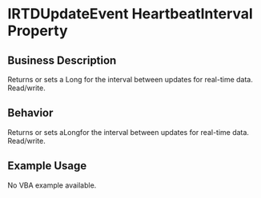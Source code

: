 # IRTDUpdateEvent HeartbeatInterval Property

## Business Description
Returns or sets a Long for the interval between updates for real-time data. Read/write.

## Behavior
Returns or sets aLongfor the interval between updates for real-time data. Read/write.

## Example Usage
No VBA example available.